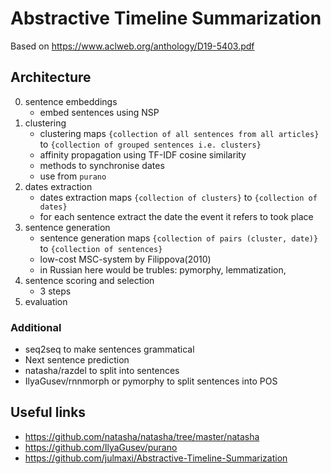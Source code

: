 # Abstractive Timeline Summarization

Based on https://www.aclweb.org/anthology/D19-5403.pdf

## Architecture
0. sentence embeddings
	* embed sentences using NSP
1. clustering
	* clustering maps `{collection of all sentences from all articles}` to `{collection of grouped sentences i.e. clusters}`
	* affinity propagation using TF-IDF cosine similarity
	* methods to synchronise dates
	* use from `purano`
2. dates extraction
	* dates extraction maps `{collection of clusters}` to `{collection of dates}`
	* for each sentence extract the date the event it refers to took place
3. sentence generation
	* sentence generation maps `{collection of pairs (cluster, date)}` to `{collection of sentences}`
	* low-cost  MSC-system  by  Filippova(2010)
	* in Russian here would be trubles: pymorphy, lemmatization, 
4. sentence scoring and selection
	* 3 steps
5. evaluation

### Additional
* seq2seq to make sentences grammatical
* Next sentence prediction
* natasha/razdel to split into sentences
* IlyaGusev/rnnmorph or pymorphy to split sentences into POS

## Useful links
* https://github.com/natasha/natasha/tree/master/natasha
* https://github.com/IlyaGusev/purano
* https://github.com/julmaxi/Abstractive-Timeline-Summarization
